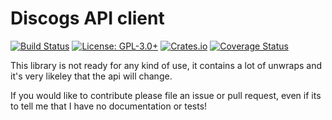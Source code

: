 # Discogs API client

[![Build Status](https://travis-ci.org/afonso360/discogs-rs.svg?branch=master)](https://travis-ci.org/afonso360/discogs-rs) [![License: GPL-3.0+](https://img.shields.io/crates/l/discogs.svg)](https://www.gnu.org/licenses/gpl-3.0) [![Crates.io](https://img.shields.io/crates/v/discogs.svg)](https://crates.io/crates/discogs) [![Coverage Status](https://coveralls.io/repos/github/afonso360/discogs-rs/badge.svg?branch=master)](https://coveralls.io/github/afonso360/discogs-rs?branch=master)

This library is not ready for any kind of use, it contains a lot of unwraps and
it's very likeley that the api will change.

If you would like to contribute please file an issue or pull request, even if its
to tell me that I have no documentation or tests!
